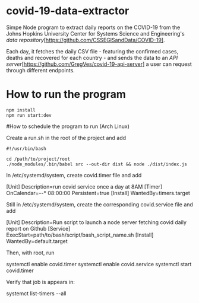 # covid-19-data-extractor

Simpe Node program to extract daily reports on the COVID-19 from the Johns Hopkins University Center for Systems Science and Engineering's _data repository_[https://github.com/CSSEGISandData/COVID-19].

Each day, it fetches the daily CSV file - featuring the confirmed cases, deaths and recovered for each country - and sends the data to an _API server_[https://github.com/GregVes/covid-19-api-server] a user can request through different endpoints.

# How to run the program

```
npm install
npm run start:dev
```

#How to schedule the program to run (Arch Linux)

Create a run.sh in the root of the project and add

```
#!/usr/bin/bash

cd /path/to/project/root
./node_modules/.bin/babel src --out-dir dist && node ./dist/index.js
```

In /etc/systemd/system, create covid.timer file and add

[Unit]
Description=run covid service once a day at 8AM
[Timer]
OnCalendar=*-*-* 08:00:00
Persistent=true
[Install]
WantedBy=timers.target

Still in /etc/systemd/system, create the corresponding covid.service file and add

[Unit]
Description=Run script to launch a node server fetching covid daily report on Github
[Service]
ExecStart=path/to/bash/script/bash_script_name.sh
[Install]
WantedBy=default.target

Then, with root, run 

systemctl enable covid.timer
systemctl enable covid.service
systemctl start covid.timer

Verify that job is appears in: 

systemct list-timers --all

